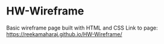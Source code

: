 # HW-Wireframe
Basic wireframe page built with HTML and CSS
Link to page: https://reekamaharaj.github.io/HW-Wireframe/
